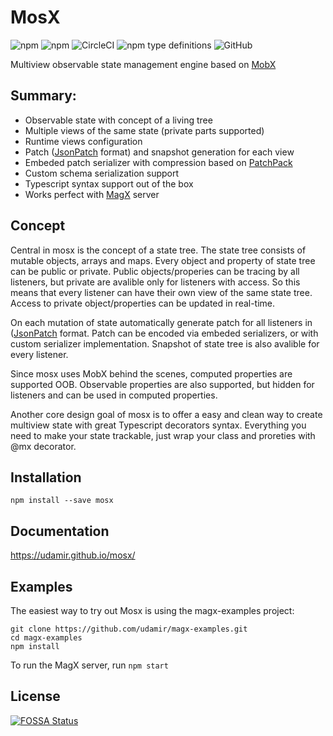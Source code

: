 # MosX 
<img alt="npm" src="https://img.shields.io/npm/v/mosx"> <img alt="npm" src="https://img.shields.io/npm/dm/mosx?label=npm"> <img alt="CircleCI" src="https://img.shields.io/circleci/build/github/udamir/mosx/master?token=af6cb1791c99dfb47ce0b39b3269c0433f9a10b7"> <img alt="npm type definitions" src="https://img.shields.io/npm/types/mosx"> <img alt="GitHub" src="https://img.shields.io/github/license/udamir/mosx">

Multiview observable state management engine based on [MobX](https://mobx.js.org/README.html)

## Summary:
- Observable state with concept of a living tree
- Multiple views of the same state (private parts supported)
- Runtime views configuration
- Patch ([JsonPatch](http://jsonpatch.com/) format) and snapshot generation for each view
- Embeded patch serializer with compression based on [PatchPack](https://github.com/udamir/patchpack)
- Custom schema serialization support
- Typescript syntax support out of the box
- Works perfect with [MagX](https://github.com/udamir/magx) server

## Concept

Central in mosx is the concept of a state tree. The state tree consists of mutable objects, arrays and maps. Every object and property of state tree can be public or private. Public objects/properies can be tracing by all listeners, but private are avalible only for listeners with access. So this means that every listener can have their own view of the same state tree. Access to private object/properties can be updated in real-time.

On each mutation of state automatically generate patch for all listeners in ([JsonPatch](http://jsonpatch.com/) format. Patch can be encoded via embeded serializers, or with custom serializer implementation. Snapshot of state tree is also avalible for every listener.

Since mosx uses MobX behind the scenes, computed properties are supported OOB. Observable properties are also supported, but hidden for listeners and can be used in computed properties.

Another core design goal of mosx is to offer a easy and clean way to create multiview state with great Typescript decorators syntax. Everything you need to make your state trackable, just wrap your class and proreties with @mx decorator.

## Installation

```
npm install --save mosx
```

## Documentation
https://udamir.github.io/mosx/

## Examples

The easiest way to try out Mosx is using the magx-examples project:
```
git clone https://github.com/udamir/magx-examples.git
cd magx-examples
npm install
```

To run the MagX server, run ```npm start```

## License

[![FOSSA Status](https://app.fossa.com/api/projects/git%2Bgithub.com%2Fudamir%2Fmosx.svg?type=large)](https://app.fossa.com/projects/git%2Bgithub.com%2Fudamir%2Fmosx?ref=badge_large)

